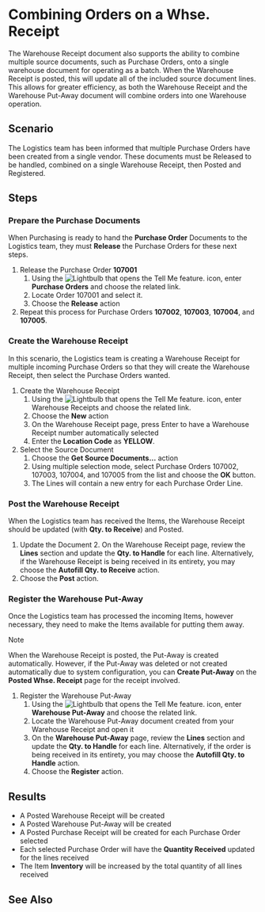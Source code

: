 # Combining Orders on a Whse. Receipt
The Warehouse Receipt document also supports the ability to combine multiple source documents, such as Purchase Orders, onto a single warehouse document for operating as a batch.  When the Warehouse Receipt is posted, this will update all of the included source document lines. This allows for greater efficiency, as both the Warehouse Receipt and the Warehouse Put-Away document will combine orders into one Warehouse operation.

## Scenario
The Logistics team has been informed that multiple Purchase Orders have been created from a single vendor. These documents must be Released to be handled, combined on a single Warehouse Receipt, then Posted and Registered.

## Steps 
### Prepare the Purchase Documents
When Purchasing is ready to hand the **Purchase Order** Documents to the Logistics team, they must **Release** the Purchase Orders for these next steps.

1. Release the Purchase  Order **107001**
	1. Using the ![Lightbulb that opens the Tell Me feature.](../media/ui-search/search_small.png "Tell me what you want to do") icon, enter **Purchase Orders** and choose the related link.
	2. Locate Order 107001 and select it.
	3. Choose the **Release** action
2. Repeat this process for Purchase Orders **107002**, **107003**, **107004**, and **107005**.

### Create the Warehouse Receipt
In this scenario, the Logistics team is creating a Warehouse Receipt for multiple incoming Purchase Orders so that they will create the Warehouse Receipt, then select the Purchase Orders wanted.

1. Create the Warehouse Receipt
	1. Using the ![Lightbulb that opens the Tell Me feature.](../media/ui-search/search_small.png "Tell me what you want to do") icon, enter Warehouse Receipts and choose the related link.
	2. Choose the **New** action
	3. On the Warehouse Receipt page, press Enter to have a Warehouse Receipt number automatically selected
	4. Enter the **Location Code** as **YELLOW**.
2. Select the Source Document
	1. Choose the **Get Source Documents…** action
	2. Using multiple selection mode, select Purchase Orders 107002, 107003, 107004, and 107005  from the list and choose the **OK** button.
	3. The Lines will contain a new entry for each Purchase Order Line.
### Post the Warehouse Receipt
When the Logistics team has received the Items, the Warehouse Receipt should be updated (with **Qty. to Receive**) and Posted.

1. Update the Document 
	2. On the Warehouse Receipt page, review the **Lines** section and update the **Qty. to Handle** for each line. Alternatively, if the Warehouse Receipt is being received in its entirety, you may choose the **Autofill Qty. to Receive** action.
2. Choose the **Post** action.
### Register the Warehouse Put-Away
Once the Logistics team has processed the incoming Items, however necessary, they need to make the Items available for putting them away.

> [!NOTE]
> When the Warehouse Receipt is posted, the Put-Away is created automatically. However, if the Put-Away was deleted or not created automatically due to system configuration, you can **Create Put-Away** on the **Posted Whse. Receipt** page for the receipt involved.

1. Register the Warehouse Put-Away
	1. Using the ![Lightbulb that opens the Tell Me feature.](../media/ui-search/search_small.png "Tell me what you want to do") icon, enter **Warehouse Put-Away** and choose the related link.
	2. Locate the Warehouse Put-Away document created from your Warehouse Receipt and open it
	3. On the **Warehouse Put-Away** page, review the **Lines** section and update the **Qty. to Handle** for each line. Alternatively, if the order is being received in its entirety, you may choose the **Autofill Qty. to Handle** action.
	4. Choose the **Register** action.
## Results
-   A Posted Warehouse Receipt will be created    
-   A Posted Warehouse Put-Away will be created   
-   A Posted Purchase Receipt will be created for each Purchase Order selected    
-   Each selected Purchase Order will have the **Quantity Received** updated for the lines received
-   The Item **Inventory**  will be increased by the total quantity of all lines received

## See Also
